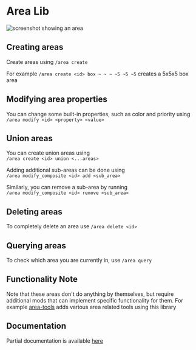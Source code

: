 # Area Lib

![screenshot showing an area](https://cdn.modrinth.com/data/IBuXDbma/images/1eddb9b63671e142079713ad214b5cd75cc76039_350.webp)

## Creating areas
Create areas using `/area create`

For example `/area create <id> box ~ ~ ~ ~5 ~5 ~5` creates a 5x5x5 box area

## Modifying area properties
You can change some built-in properties, such as color and priority using
`/area modify <id> <property> <value>`

## Union areas
You can create union areas using <br>
`/area create <id> union <...areas>`<br>

Adding additional sub-areas can be done using <br>
`/area modify_composite <id> add <sub_area>`

Similarly, you can remove a sub-area by running<br>
`/area modify_composite <id> remove <sub_area>`<br>

## Deleting areas
To completely delete an area use
`/area delete <id>`

## Querying areas
To check which area you are currently in, use
`/area query`

## Functionality Note
Note that these areas don't do anything by themselves, but require additional mods that can implement specific functionality for them. For example [area-tools](https://modrinth.com/mod/area-tools) adds various area related tools using this library

## Documentation
Partial documentation is available [here](https://github.com/Tomate0613/area-lib/wiki)